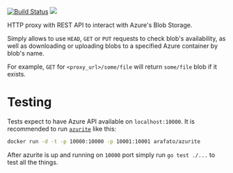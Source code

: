 [![Build Status](https://api.cirrus-ci.com/github/cirruslabs/azure-blob-storage-proxy.svg)](https://cirrus-ci.com/github/cirruslabs/azure-blob-storage-proxy) [![](https://images.microbadger.com/badges/image/cirrusci/azure-blob-storage-proxy.svg)](https://microbadger.com/images/cirrusci/azure-blob-storage-proxy)

HTTP proxy with REST API to interact with Azure's Blob Storage.

Simply allows to use `HEAD`, `GET` or `PUT` requests to check blob's availability, as well as downloading or uploading
blobs to a specified Azure container by blob's name.

For example, `GET` for `<proxy_url>/some/file` will return `some/file` blob if it exists.

# Testing

Tests expect to have Azure API available on `localhost:10000`. It is recommended to run [`azurite`](https://github.com/azure/azurite) like this:

```bash
docker run -d -t -p 10000:10000 -p 10001:10001 arafato/azurite
```

After azurite is up and running on `10000` port simply run `go test ./...` to test all the things.